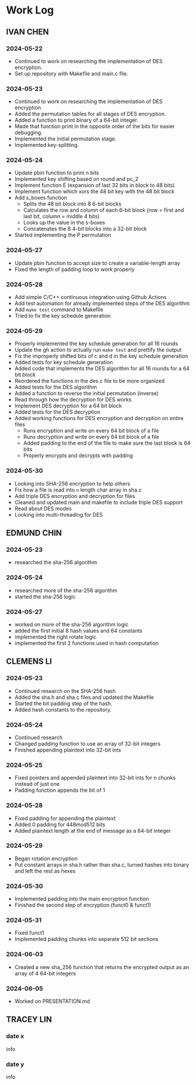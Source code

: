 # Work Log

## IVAN CHEN

### 2024-05-22

- Continued to work on researching the implementation of DES encryption.
- Set up repository with Makefile and main.c file.

### 2024-05-23

- Continued to work on researching the implementation of DES encryption.
- Added the permutation tables for all stages of DES encryption.
- Added a function to print binary of a 64-bit integer.
- Made that function print in the opposite order of the bits for easier debugging.
- Implemented the initial permutation stage.
- Implemented key-splitting.

### 2024-05-24

- Update pbin function to print n bits
- Implemented key shifting based on round and pc_2
- Implement function E (expansion of last 32 bits in block to 48 bits)
- Implement function which xors the 48 bit key with the 48 bit block
- Add s_boxes function
    - Splits the 48 bit block into 8 6-bit blocks
    - Calculates the row and column of each 6-bit block (row = first and last bit, column = middle 4 bits)
    - Looks up the value in the s-boxes
    - Concatenates the 8 4-bit blocks into a 32-bit block
- Started implementing the P permutation

### 2024-05-27

 - Update pbin function to accept size to create a variable-length array
 - Fixed the length of padding loop to work properly

### 2024-05-28

- Add simple C/C++ continuous integration using Github Actions
- Add test automation for already implemented steps of the DES algorithm
- Add `make test` command to Makefile
- Tried to fix the key schedule generation

### 2024-05-29

- Properly implemented the key schedule generation for all 16 rounds
- Update the gh action to actually run `make test` and prettify the output
- Fix the improperly shifted bits of c and d in the key schedule generation
- Added tests for key schedule generation
- Added code that implements the DES algorithm for all 16 rounds for a 64 bit block
- Reordered the functions in the des.c file to be more organized
- Added tests for the DES algorithm
- Added a function to reverse the initial permutation (inverse)
- Read through how the decryption for DES works
- Implement DES decryption for a 64 bit block
- Added tests for the DES decryption
- Added working functions for DES encryption and decryption on entire files
    - Runs encryption and write on every 64 bit block of a file
    - Runs decryption and write on every 64 bit block of a file
    - Added padding to the end of the file to make sure the last block is 64 bits
    - Properly encrypts and decrypts with padding

### 2024-05-30

- Looking into SHA-256 encryption to help others
- Fix how a file is read into `n` length char array in sha.c
- Add triple DES encryption and decryption for files
- Cleaned and updated main and makefile to include triple DES support
- Read about DES modes
- Looking into multi-threading for DES

## EDMUND CHIN
 
### 2024-05-23  

- researched the sha-256 algorithm  

### 2024-05-24    

- researched more of the sha-256 algorithm
- started the sha-256 logic

### 2024-05-27  

- worked on more of the sha-256 algorithm logic
- added the first initial 8 hash values and 64 constants
- implemented the right rotate logic
- implemented the first 2 functions used in hash computation


## CLEMENS LI

### 2024-05-23

 - Continued research on the SHA-256 hash
 - Added the sha.h and sha.c files and updated the Makefile
 - Started the bit padding step of the hash.
 - Added hash constants to the repository.

### 2024-05-24

 - Continued research
 - Changed padding function to use an array of 32-bit integers
 - Finished appending plaintext into 32-bit ints

### 2024-05-25

 - Fixed pointers and appended plaintext into 32-bit ints for n chunks instead of just one
 - Padding function appends the bit of 1

### 2024-05-28

 - Fixed padding for appending the plaintext
 - Added 0 padding for 448mod512 bits
 - Added plaintext length at the end of message as a 64-bit integer

### 2024-05-29

 - Began rotation encryption
 - Put constant arrays in sha.h rather than sha.c, turned hashes into binary and left the rest as hexes

 ### 2024-05-30

 - Implemented padding into the main encryption function
 - Finished the second step of encryption (funct0 & funct1)

 ### 2024-05-31

 - Fixed funct1
 - Implemented padding chunks into separate 512 bit sections

 ### 2024-06-03
 
 - Created a new sha_256 function that returns the encrypted output as an array of 4 64-bit integers

 ### 2024-06-05

 - Worked on PRESENTATION.md




## TRACEY LIN

### date x

info

### date y

info

